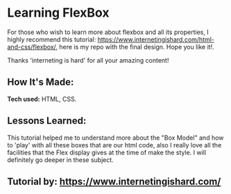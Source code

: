 # Learning FlexBox

For those who wish to learn more about flexbox and all its properties, I highly recommend this tutorial: https://www.internetingishard.com/html-and-css/flexbox/, here is my repo with the final design. Hope you like it!.

Thanks 'interneting is hard' for all your amazing content!

## How It's Made:

**Tech used:** HTML, CSS.

## Lessons Learned:

This tutorial helped me to understand more about the "Box Model" and how to 'play' with all these boxes that are our html code, also I really love all the facilities that the Flex display gives at the time of make the style. I will definitely go deeper in these subject.


## Tutorial by: https://www.internetingishard.com/


